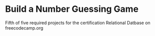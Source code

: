 # Build a Number Guessing Game

Fifth of five required projects for the certification Relational Datbase on freecodecamp.org
